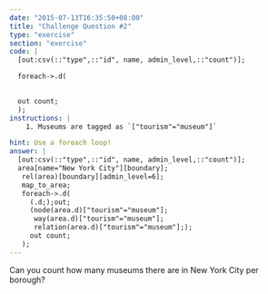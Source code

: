 ```yaml
---
date: "2015-07-13T16:35:50+08:00"
title: "Challenge Question #2"
type: "exercise"
section: "exercise"
code: |
  [out:csv(::"type",::"id", name, admin_level,::"count")];

  foreach->.d(

    
  out count;
  );
instructions: |
    1. Museums are tagged as `["tourism"="museum"]`

hint: Use a foreach loop!
answer: |
  [out:csv(::"type",::"id", name, admin_level,::"count")];
  area[name="New York City"][boundary];
   rel(area)[boundary][admin_level=6];
   map_to_area;
   foreach->.d(
     (.d;);out;
     (node(area.d)["tourism"="museum"];
      way(area.d)["tourism"="museum"];
      relation(area.d)["tourism"="museum"];);
     out count;
   );
---
```


Can you count how many museums there are in New York City per borough?
